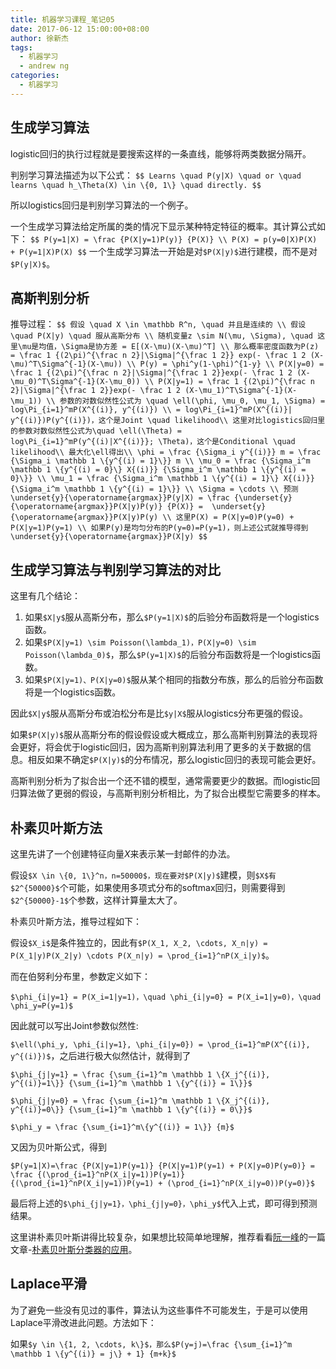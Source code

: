```yaml
---
title: 机器学习课程_笔记05
date: 2017-06-12 15:00:00+08:00
author: 徐新杰
tags:
  - 机器学习
  - andrew ng
categories:
  - 机器学习
---
```


## 生成学习算法

logistic回归的执行过程就是要搜索这样的一条直线，能够将两类数据分隔开。

判别学习算法描述为以下公式：
`$$
Learns \quad P(y|X) \quad or \quad learns \quad h_\Theta(X) \in \{0, 1\} \quad directly.
$$`

所以logistics回归是判别学习算法的一个例子。

一个生成学习算法给定所属的类的情况下显示某种特定特征的概率。其计算公式如下：
`$$
P(y=1|X) = \frac {P(X|y=1)P(y)} {P(X)} \\
P(X) = p(y=0|X)P(X) + P(y=1|X)P(X)
$$`
一个生成学习算法一开始是对`$P(X|y)$`进行建模，而不是对`$P(y|X)$`。

## 高斯判别分析

推导过程：
`$$
假设 \quad X \in \mathbb R^n, \quad 并且是连续的 \\
假设 \quad P(X|y) \quad 服从高斯分布 \\
随机变量z \sim N(\mu, \Sigma), \quad 这里\mu是均值，\Sigma是协方差 = E[(X-\mu)(X-\mu)^T] \\
那么概率密度函数为P(z) = \frac 1 {(2\pi)^{\frac n 2}|\Sigma|^{\frac 1 2}} exp(- \frac 1 2 (X-\mu)^T\Sigma^{-1}(X-\mu)) \\
P(y) = \phi^y(1-\phi)^{1-y} \\
P(X|y=0) = \frac 1 {(2\pi)^{\frac n 2}|\Sigma|^{\frac 1 2}}exp(- \frac 1 2 (X-\mu_0)^T\Sigma^{-1}(X-\mu_0)) \\
P(X|y=1) = \frac 1 {(2\pi)^{\frac n 2}|\Sigma|^{\frac 1 2}}exp(- \frac 1 2 (X-\mu_1)^T\Sigma^{-1}(X-\mu_1)) \\
参数的对数似然性公式为 \quad \ell(\phi, \mu_0, \mu_1, \Sigma) = log\Pi_{i=1}^mP(X^{(i)}, y^{(i)}) \\
= log\Pi_{i=1}^mP(X^{(i)}| y^{(i)})P(y^{(i)})，这个是Joint \quad likelihood\\
这里对比logistics回归里的参数对数似然性公式为\quad \ell(\Theta) = log\Pi_{i=1}^mP(y^{(i)|X^{(i)}}; \Theta)，这个是Conditional \quad likelihood\\
最大化\ell得出\\
\phi = \frac {\Sigma_i y^{(i)}} m = \frac {\Sigma_i \mathbb 1 \{y^{(i) = 1}\}} m \\
\mu_0 = \frac {\Sigma_i^m \mathbb 1 \{y^{(i) = 0}\} X{(i)}} {\Sigma_i^m \mathbb 1 \{y^{(i) = 0}\}} \\
\mu_1 = \frac {\Sigma_i^m \mathbb 1 \{y^{(i) = 1}\} X{(i)}} {\Sigma_i^m \mathbb 1 \{y^{(i) = 1}\}} \\
\Sigma = \cdots \\
预测\underset{y}{\operatorname{argmax}}P(y|X) = \frac {\underset{y}{\operatorname{argmax}}P(X|y)P(y)} {P(X)} =  \underset{y}{\operatorname{argmax}}P(X|y)P(y) \\
这里P(X) = P(X|y=0)P(y=0) + P(X|y=1)P(y=1) \\
如果P(y)是均匀分布的P(y=0)=P(y=1)，则上述公式就推导得到\underset{y}{\operatorname{argmax}}P(X|y)
$$`
## 生成学习算法与判别学习算法的对比

这里有几个结论：

1. 如果`$X|y$`服从高斯分布，那么`$P(y=1|X)$`的后验分布函数将是一个logistics函数。
2. 如果`$P(X|y=1) \sim Poisson(\lambda_1)，P(X|y=0) \sim Poisson(\lambda_0)$`，那么`$P(y=1|X)$`的后验分布函数将是一个logistics函数。
3. 如果`$P(X|y=1)、P(X|y=0)$`服从某个相同的指数分布族，那么的后验分布函数将是一个logistics函数。

因此`$X|y$`服从高斯分布或泊松分布是比`$y|X$`服从logistics分布更强的假设。

如果`$P(X|y)$`服从高斯分布的假设假设或大概成立，那么高斯判别算法的表现将会更好，将会优于logistic回归，因为高斯判别算法利用了更多的关于数据的信息。相反如果不确定`$P(X|y)$`的分布情况，那么logistic回归的表现可能会更好。 

高斯判别分析为了拟合出一个还不错的模型，通常需要更少的数据。而logistic回归算法做了更弱的假设，与高斯判别分析相比，为了拟合出模型它需要多的样本。

## 朴素贝叶斯方法

这里先讲了一个创建特征向量$X$来表示某一封邮件的办法。

假设`$X \in \{0, 1\}^n，n=50000$，现在要对$P(X|y)$`建模，则`$X$有$2^{50000}$`个可能，如果使用多项式分布的softmax回归，则需要得到`$2^{50000}-1$`个参数，这样计算量太大了。

朴素贝叶斯方法，推导过程如下：

假设`$X_i$`是条件独立的，因此有`$P(X_1, X_2, \cdots, X_n|y) = P(X_1|y)P(X_2|y) \cdots P(X_n|y) = \prod_{i=1}^nP(X_i|y)$`。

而在伯努利分布里，参数定义如下：

`$\phi_{i|y=1} = P(X_i=1|y=1)，\quad \phi_{i|y=0} = P(X_i=1|y=0)，\quad \phi_y=P(y=1)$`

因此就可以写出Joint参数似然性:

`$\ell(\phi_y, \phi_{i|y=1}, \phi_{i|y=0}) = \prod_{i=1}^mP(X^{(i)}, y^{(i)})$`，之后进行极大似然估计，就得到了

`$\phi_{j|y=1} = \frac {\sum_{i=1}^m \mathbb 1 \{X_j^{(i)}, y^{(i)}=1\}} {\sum_{i=1}^m \mathbb 1 \{y^{(i)} = 1\}}$`

`$\phi_{j|y=0} = \frac {\sum_{i=1}^m \mathbb 1 \{X_j^{(i)}, y^{(i)}=0\}} {\sum_{i=1}^m \mathbb 1 \{y^{(i)} = 0\}}$`

`$\phi_y = \frac {\sum_{i=1}^m\{y^{(i)} = 1\}} {m}$`

又因为贝叶斯公式，得到

`$P(y=1|X)=\frac {P(X|y=1)P(y=1)} {P(X|y=1)P(y=1) + P(X|y=0)P(y=0)} = \frac {(\prod_{i=1}^nP(X_i|y=1))P(y=1)} {(\prod_{i=1}^nP(X_i|y=1))P(y=1) + (\prod_{i=1}^nP(X_i|y=0))P(y=0)}$`

最后将上述的`$\phi_{j|y=1}，\phi_{j|y=0}，\phi_y$`代入上式，即可得到预测结果。

这里讲朴素贝叶斯讲得比较复杂，如果想比较简单地理解，推荐看看[阮一峰](http://www.ruanyifeng.com/)的一篇文章-[朴素贝叶斯分类器的应用](http://www.ruanyifeng.com/blog/2013/12/naive_bayes_classifier.html)。

## Laplace平滑

为了避免一些没有见过的事件，算法认为这些事件不可能发生，于是可以使用Laplace平滑改进此问题。方法如下：

如果`$y \in \{1, 2, \cdots, k\}$，那么$P(y=j)=\frac {\sum_{i=1}^m \mathbb 1 \{y^{(i)} = j\} + 1} {m+k}$`
